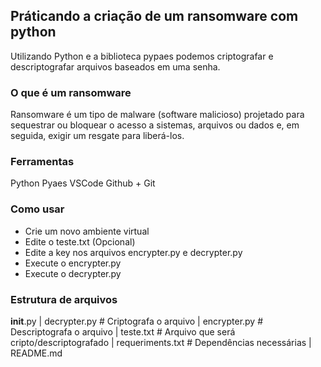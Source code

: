 ## Práticando a criação de um ransomware com python

Utilizando Python e a biblioteca pypaes podemos criptografar e descriptografar arquivos baseados em uma senha.

### O que é um ransomware

Ransomware é um tipo de malware (software malicioso) projetado para sequestrar ou bloquear o acesso a sistemas, arquivos ou dados e, em seguida, exigir um resgate para liberá-los. 

### Ferramentas

Python
Pyaes
VSCode
Github + Git

### Como usar

- Crie um novo ambiente virtual
- Edite o teste.txt (Opcional)
- Edite a key nos arquivos encrypter.py e decrypter.py
- Execute o encrypter.py
- Execute o decrypter.py

### Estrutura de arquivos

__init__.py
|
decrypter.py    # Criptografa o arquivo
|
encrypter.py    # Descriptografa o arquivo
|
teste.txt       # Arquivo que será cripto/descriptografado
|
requeriments.txt    # Dependências necessárias
|
README.md